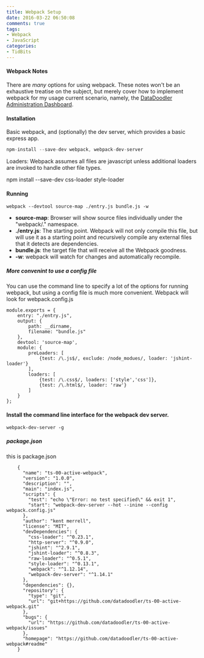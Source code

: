```yaml
---
title: Webpack Setup
date: 2016-03-22 06:50:08
comments: true
tags: 
- Webpack
- JavaScript
categories: 
- TidBits
---
```


#### Webpack Notes

There are <em>many</em> options for using webpack. These notes won't be an exhaustive treatise on the subject, but merely cover how to implement webpack for my usage current scenario, namely, the [DataDoodler Administration Dashboard](https://github.com/datadoodler/datadoodler-admin-dashboard).

#### Installation

Basic webpack, and (optionally) the dev server, which provides a basic express app.

```` javascript
npm-install --save-dev webpack, webpack-dev-server
````

Loaders: Webpack assumes all files are javascript unless additional loaders are invoked to handle other file types.

npm install --save-dev css-loader style-loader


#### Running
```
webpack --devtool source-map ./entry.js bundle.js -w
```

* <b>source-map</b>: Browser will show source files individually under the "webpack/." namespace.
* <b>./entry.js</b>: The starting point. Webpack will not only compile this file, but will use it as a starting point and recursively compile any external files that it detects are dependencies.
* <b>bundle.js</b>: the target file that will receive all the Webpack goodness.
* <b>-w</b>: webpack will watch for changes and automatically recompile. 


##### More convenint to use a config file
You can use the command line to specify a lot of the options for running webpack, but using a config file is much more convenient. Webpack will look for webpack.config.js 


```
module.exports = {
    entry: "./entry.js",
    output: {
        path: __dirname,
        filename: "bundle.js"
    },
    devtool: 'source-map',
    module: {
        preLoaders: [
            {test: /\.js$/, exclude: /node_modues/, loader: 'jshint-loader'}
        ],
        loaders: [
            {test: /\.css$/, loaders: ['style','css']},
            {test: /\.html$/, loader: 'raw'}
        ]
    }
};
```



#### Install the command line interface for the webpack dev server.

```
webpack-dev-server -g
```


##### package.json

this is package.json

````
    {
      "name": "ts-00-active-webpack",
      "version": "1.0.0",
      "description": "",
      "main": "index.js",
      "scripts": {
        "test": "echo \"Error: no test specified\" && exit 1",
        "start": "webpack-dev-server --hot --inine --config webpack.config.js"
      },
      "author": "kent merrell",
      "license": "MIT",
      "devDependencies": {
        "css-loader": "^0.23.1",
        "http-server": "^0.9.0",
        "jshint": "^2.9.1",
        "jshint-loader": "^0.8.3",
        "raw-loader": "^0.5.1",
        "style-loader": "^0.13.1",
        "webpack": "^1.12.14",
        "webpack-dev-server": "^1.14.1"
      },
      "dependencies": {},
      "repository": {
        "type": "git",
        "url": "git+https://github.com/datadoodler/ts-00-active-webpack.git"
      },
      "bugs": {
        "url": "https://github.com/datadoodler/ts-00-active-webpack/issues"
      },
      "homepage": "https://github.com/datadoodler/ts-00-active-webpack#readme"
    }

````
